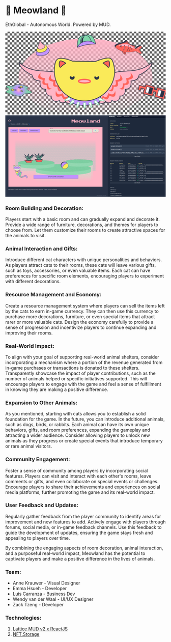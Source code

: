 # 🐾 Meowland 🐾 

EthGlobal - Autonomous World.
Powered by MUD.

![Screenshot](screenshot.png)
![Screenshot](screenshot2.png)

### Room Building and Decoration:
Players start with a basic room and can gradually expand and decorate it. Provide a wide range of furniture, decorations, and themes for players to choose from. Let them customize their rooms to create attractive spaces for the animals to visit.

### Animal Interaction and Gifts:
Introduce different cat characters with unique personalities and behaviors. As players attract cats to their rooms, these cats will leave various gifts, such as toys, accessories, or even valuable items. Each cat can have preferences for specific room elements, encouraging players to experiment with different decorations.

### Resource Management and Economy:
Create a resource management system where players can sell the items left by the cats to earn in-game currency. They can then use this currency to purchase more decorations, furniture, or even special items that attract rarer or more valuable cats. Design the economy carefully to provide a sense of progression and incentivize players to continue expanding and improving their rooms.

### Real-World Impact:
To align with your goal of supporting real-world animal shelters, consider incorporating a mechanism where a portion of the revenue generated from in-game purchases or transactions is donated to these shelters. Transparently showcase the impact of player contributions, such as the number of animals helped or specific initiatives supported. This will encourage players to engage with the game and feel a sense of fulfillment in knowing they are making a positive difference.

### Expansion to Other Animals:
As you mentioned, starting with cats allows you to establish a solid foundation for the game. In the future, you can introduce additional animals, such as dogs, birds, or rabbits. Each animal can have its own unique behaviors, gifts, and room preferences, expanding the gameplay and attracting a wider audience. Consider allowing players to unlock new animals as they progress or create special events that introduce temporary or rare animal visitors.

### Community Engagement:
Foster a sense of community among players by incorporating social features. Players can visit and interact with each other's rooms, leave comments or gifts, and even collaborate on special events or challenges. Encourage players to share their achievements and experiences on social media platforms, further promoting the game and its real-world impact.

### User Feedback and Updates:
Regularly gather feedback from the player community to identify areas for improvement and new features to add. Actively engage with players through forums, social media, or in-game feedback channels. Use this feedback to guide the development of updates, ensuring the game stays fresh and appealing to players over time.

By combining the engaging aspects of room decoration, animal interaction, and a purposeful real-world impact, Meowland has the potential to captivate players and make a positive difference in the lives of animals.

### Team: 

- Anne Krauwer - Visual Designer
- Emma Hsueh - Developer
- Luis Carranza - Business Dev
- Wendy van der Waal - UI/UX Designer
- Zack Tzeng - Developer


### Technologies:

1. [Lattice MUD v2 x ReactJS](https://v2.mud.dev/)
2. [NFT.Storage]( NFT.Storage)